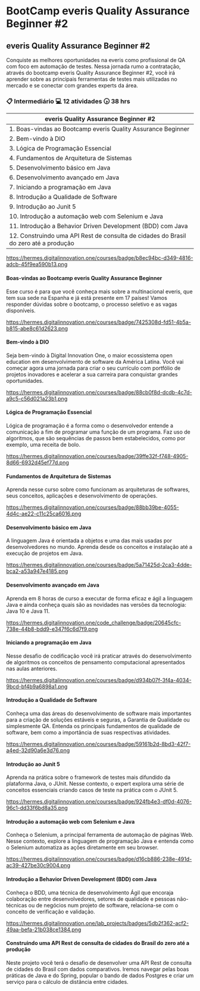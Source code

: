 # BootCamp everis Quality Assurance Beginner #2

## everis Quality Assurance Beginner #2

Conquiste as melhores oportunidades na everis como profissional de QA com foco em automação de testes. Nessa jornada rumo a contratação, através do bootcamp everis Quality Assurance Beginner #2, você irá aprender sobre as principais ferramentas de testes mais utilizadas no mercado e se conectar com grandes experts da área.

### :clipboard: Intermediário   :computer: 12 atividades  :clock430: 38 hrs

| everis Quality Assurance Beginner #2 |
|-------------------------------------|
| 1. Boas-vindas ao Bootcamp everis Quality Assurance Beginner |
| 2. Bem-vindo à DIO |
| 3. Lógica de Programação Essencial |
| 4. Fundamentos de Arquitetura de Sistemas |
| 5. Desenvolvimento básico em Java |
| 6. Desenvolvimento avançado em Java |
| 7. Iniciando a programação em Java |
| 8. Introdução a Qualidade de Software |
| 9. Introdução ao Junit 5 |
| 10. Introdução a automação web com Selenium e Java |
| 11. Introdução a Behavior Driven Development (BDD) com Java |
| 12. Construindo uma API Rest de consulta de cidades do Brasil do zero até a produção |

https://hermes.digitalinnovation.one/courses/badge/b8ec94bc-d349-4816-adcb-45f9ea590b13.png
#### Boas-vindas ao Bootcamp everis Quality Assurance Beginner
Esse curso é para que você conheça mais sobre a multinacional everis, que tem sua sede na Espanha e já está presente em 17 países! Vamos responder dúvidas sobre o bootcamp, o processo seletivo e as vagas disponíveis.

https://hermes.digitalinnovation.one/courses/badge/7425308d-fd51-4b5a-b815-abe8c61d2623.png
#### Bem-vindo à DIO
Seja bem-vindo à Digital Innovation One, o maior ecossistema open education em desenvolvimento de software da América Latina. Você vai começar agora uma jornada para criar o seu currículo com portfólio de projetos inovadores e acelerar a sua carreira para conquistar grandes oportunidades.

https://hermes.digitalinnovation.one/courses/badge/88cb0f8d-dcdb-4c7d-a9c5-c56d021a23b1.png
#### Lógica de Programação Essencial
Lógica de programação é a forma como o desenvolvedor entende a comunicação a fim de programar uma função de um programa. Faz uso de algoritmos, que são sequências de passos bem estabelecidos, como por exemplo, uma receita de bolo.

https://hermes.digitalinnovation.one/courses/badge/39ffe32f-f748-4905-8d66-6932d45ef77d.png
#### Fundamentos de Arquitetura de Sistemas
Aprenda nesse curso sobre como funcionam as arquiteturas de softwares, seus conceitos, aplicações e desenvolvimento de operações.

https://hermes.digitalinnovation.one/courses/badge/88bb39be-4055-4d4c-ae22-c11c25ca6016.png
#### Desenvolvimento básico em Java
A linguagem Java é orientada a objetos e uma das mais usadas por desenvolvedores no mundo. Aprenda desde os conceitos e instalação até a execução de projetos em Java.

https://hermes.digitalinnovation.one/courses/badge/5a71425d-2ca3-4dde-bca2-a53a947e4185.png
#### Desenvolvimento avançado em Java
Aprenda em 8 horas de curso a executar de forma eficaz e ágil a linguagem Java e ainda conheça quais são as novidades nas versões da tecnologia: Java 10 e Java 11.

https://hermes.digitalinnovation.one/code_challenge/badge/20645cfc-738e-44b8-bdd9-e347f6c6d7f9.png
#### Iniciando a programação em Java
Nesse desafio de codificação você irá praticar através do desenvolvimento de algoritmos os conceitos de pensamento computacional apresentados nas aulas anteriores.

https://hermes.digitalinnovation.one/courses/badge/d934b07f-3f4a-4034-9bcd-bf4b9a6898a1.png
#### Introdução a Qualidade de Software
Conheça uma das áreas do desenvolvimento de software mais importantes para a criação de soluções estáveis e seguras, a Garantia de Qualidade ou simplesmente QA. Entenda os principais fundamentos de qualidade de software, bem como a importância de suas respectivas atividades.

https://hermes.digitalinnovation.one/courses/badge/59161b2d-8bd3-42f7-a4ed-32d90a6e3d76.png
#### Introdução ao Junit 5
Aprenda na prática sobre o framework de testes mais difundido da plataforma Java, o JUnit. Nesse contexto, o expert explora uma série de conceitos essenciais criando casos de teste na prática com o JUnit 5.

https://hermes.digitalinnovation.one/courses/badge/924fb4e3-df0d-4076-96c1-dd33f6bd8a35.png
#### Introdução a automação web com Selenium e Java
Conheça o Selenium, a principal ferramenta de automação de páginas Web. Nesse contexto, explore a linguagem de programação Java e entenda como o Selenium automatiza as ações diretamente em seu browser.

https://hermes.digitalinnovation.one/courses/badge/d16cb886-238e-491d-ac39-427be30c9004.png
#### Introdução a Behavior Driven Development (BDD) com Java
Conheça o BDD, uma técnica de desenvolvimento Ágil que encoraja colaboração entre desenvolvedores, setores de qualidade e pessoas não-técnicas ou de negócios num projeto de software, relaciona-se com o conceito de verificação e validação.

https://hermes.digitalinnovation.one/lab_projects/badges/5db2f362-acf2-49aa-befa-21b038ce1384.png
#### Construindo uma API Rest de consulta de cidades do Brasil do zero até a produção
Neste projeto você terá o desafio de desenvolver uma API Rest de consulta de cidades do Brasil com dados comparativos. Iremos navegar pelas boas práticas de Java e do Spring, popular o bando de dados Postgres e criar um serviço para o cálculo de distância entre cidades.
